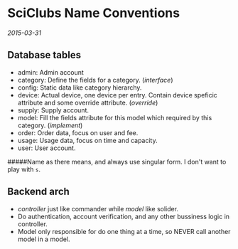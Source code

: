 SciClubs Name Conventions
======
_2015-03-31_

Database tables
------
* admin: Admin account
* category: Define the fields for a category. (*interface*)
* config: Static data like category hierarchy.
* device: Actual device, one device per entry. Contain device speficic attribute and some override attribute. (*override*)
* supply: Supply account.
* model: Fill the fields attribute for this model which required by this category. (*implement*)
* order: Order data, focus on user and fee.
* usage: Usage data, focus on time and capacity.
* user: User account.

#####Name as there means, and always use singular form. I don't want to play with `s`.

Backend arch
------
* *controller* just like commander while *model* like solider.
* Do authentication, account verification, and any other bussiness logic in controller.
* Model only responsible for do one thing at a time, so NEVER call another model in a model.
